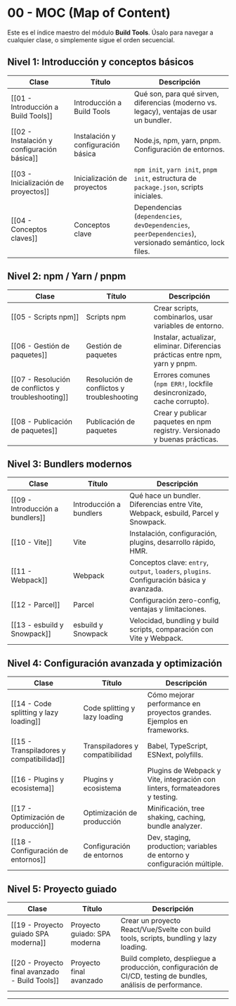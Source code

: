 # 00 - MOC (Map of Content)

Este es el índice maestro del módulo **Build Tools**. Úsalo para navegar a cualquier clase, o simplemente sigue el orden secuencial.

## Nivel 1: Introducción y conceptos básicos

|Clase|Título|Descripción|
|---|---|---|
|[[01 - Introducción a Build Tools]]|Introducción a Build Tools|Qué son, para qué sirven, diferencias (moderno vs. legacy), ventajas de usar un bundler.|
|[[02 - Instalación y configuración básica]]|Instalación y configuración básica|Node.js, npm, yarn, pnpm. Configuración de entornos.|
|[[03 - Inicialización de proyectos]]|Inicialización de proyectos|`npm init`, `yarn init`, `pnpm init`, estructura de `package.json`, scripts iniciales.|
|[[04 - Conceptos claves]]|Conceptos clave|Dependencias (`dependencies`, `devDependencies`, `peerDependencies`), versionado semántico, lock files.|
## Nivel 2: npm / Yarn / pnpm

|Clase|Título|Descripción|
|---|---|---|
|[[05 - Scripts npm]]|Scripts npm|Crear scripts, combinarlos, usar variables de entorno.|
|[[06 - Gestión de paquetes]]|Gestión de paquetes|Instalar, actualizar, eliminar. Diferencias prácticas entre npm, yarn y pnpm.|
|[[07 - Resolución de conflictos y troubleshooting]]|Resolución de conflictos y troubleshooting|Errores comunes (`npm ERR!`, lockfile desincronizado, cache corrupto).|
|[[08 - Publicación de paquetes]]|Publicación de paquetes|Crear y publicar paquetes en npm registry. Versionado y buenas prácticas.|
## Nivel 3: Bundlers modernos

| Clase                            | Título                  | Descripción                                                                                |
| -------------------------------- | ----------------------- | ------------------------------------------------------------------------------------------ |
| [[09 - Introducción a bundlers]] | Introducción a bundlers | Qué hace un bundler. Diferencias entre Vite, Webpack, esbuild, Parcel y Snowpack.          |
| [[10 - Vite]]                    | Vite                    | Instalación, configuración, plugins, desarrollo rápido, HMR.                               |
| [[11 - Webpack]]                 | Webpack                 | Conceptos clave: `entry`, `output`, `loaders`, `plugins`. Configuración básica y avanzada. |
| [[12 - Parcel]]                  | Parcel                  | Configuración zero-config, ventajas y limitaciones.                                        |
| [[13 - esbuild y Snowpack]]      | esbuild y Snowpack      | Velocidad, bundling y build scripts, comparación con Vite y Webpack.                       |
## Nivel 4: Configuración avanzada y optimización

|Clase|Título|Descripción|
|---|---|---|
|[[14 - Code splitting y lazy loading]]|Code splitting y lazy loading|Cómo mejorar performance en proyectos grandes. Ejemplos en frameworks.|
|[[15 - Transpiladores y compatibilidad]]|Transpiladores y compatibilidad|Babel, TypeScript, ESNext, polyfills.|
|[[16 - Plugins y ecosistema]]|Plugins y ecosistema|Plugins de Webpack y Vite, integración con linters, formateadores y testing.|
|[[17 - Optimización de producción]]|Optimización de producción|Minificación, tree shaking, caching, bundle analyzer.|
|[[18 - Configuración de entornos]]|Configuración de entornos|Dev, staging, production; variables de entorno y configuración múltiple.|
## Nivel 5: Proyecto guiado

| Clase                                          | Título                       | Descripción                                                                                                   |
| ---------------------------------------------- | ---------------------------- | ------------------------------------------------------------------------------------------------------------- |
| [[19 - Proyecto guiado SPA moderna]]           | Proyecto guiado: SPA moderna | Crear un proyecto React/Vue/Svelte con build tools, scripts, bundling y lazy loading.                         |
| [[20 - Proyecto final avanzado - Build Tools]] | Proyecto final avanzado      | Build completo, despliegue a producción, configuración de CI/CD, testing de bundles, análisis de performance. |

---
